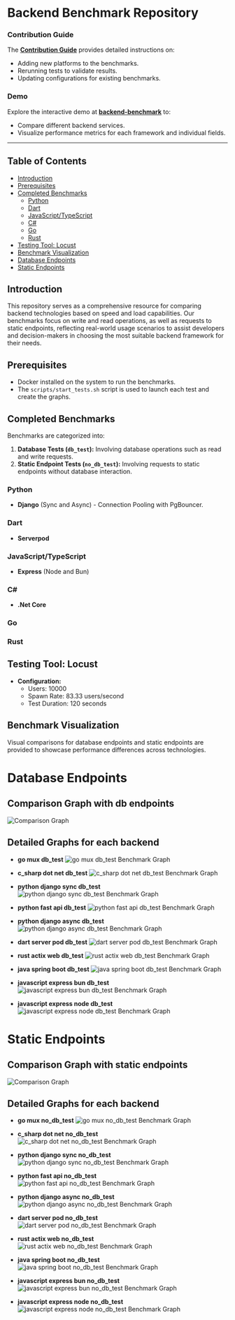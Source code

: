 # Backend Benchmark Repository

### Contribution Guide

The **[Contribution Guide](Contribution.md)** provides detailed instructions on:

- Adding new platforms to the benchmarks.
- Rerunning tests to validate results.
- Updating configurations for existing benchmarks.

### Demo

Explore the interactive demo at **[backend-benchmark](https://abdelaziz-mahdy.github.io/backend-benchmark/)** to:

- Compare different backend services.
- Visualize performance metrics for each framework and individual fields.

---

## Table of Contents

- [Introduction](#introduction)
- [Prerequisites](#prerequisites)
- [Completed Benchmarks](#completed-benchmarks)
  - [Python](#python)
  - [Dart](#dart)
  - [JavaScript/TypeScript](#javascripttypescript)
  - [C#](#c)
  - [Go](#go)
  - [Rust](#rust)
- [Testing Tool: Locust](#testing-tool-locust)
- [Benchmark Visualization](#benchmark-visualization)
- [Database Endpoints](#database-endpoints)
- [Static Endpoints](#static-endpoints)

## Introduction

This repository serves as a comprehensive resource for comparing backend technologies based on speed and load capabilities. Our benchmarks focus on write and read operations, as well as requests to static endpoints, reflecting real-world usage scenarios to assist developers and decision-makers in choosing the most suitable backend framework for their needs.

## Prerequisites

- Docker installed on the system to run the benchmarks.
- The `scripts/start_tests.sh` script is used to launch each test and create the graphs.

## Completed Benchmarks

Benchmarks are categorized into:

1. **Database Tests (`db_test`):** Involving database operations such as read and write requests.
2. **Static Endpoint Tests (`no_db_test`):** Involving requests to static endpoints without database interaction.

### Python

- **Django** (Sync and Async) - Connection Pooling with PgBouncer.

### Dart

- **Serverpod**

### JavaScript/TypeScript

- **Express** (Node and Bun)

### C#

- **.Net Core**

### Go

### Rust

## Testing Tool: Locust

- **Configuration:**
  - Users: 10000
  - Spawn Rate: 83.33 users/second
  - Test Duration: 120 seconds

## Benchmark Visualization

Visual comparisons for database endpoints and static endpoints are provided to showcase performance differences across technologies.

# Database Endpoints

## Comparison Graph with db endpoints

![Comparison Graph](comparison_graph_db_test.png?v=1734567553)

## Detailed Graphs for each backend

- **go mux db_test**
![go mux db_test Benchmark Graph](backends/go/mux/tests/results/db_test/graph.png?v=1734567553)

- **c_sharp dot net db_test**
![c_sharp dot net db_test Benchmark Graph](backends/c_sharp/dot-net/tests/results/db_test/graph.png?v=1734567553)

- **python django sync db_test**
![python django sync db_test Benchmark Graph](backends/python/django-sync/tests/results/db_test/graph.png?v=1734567553)

- **python fast api db_test**
![python fast api db_test Benchmark Graph](backends/python/fast-api/tests/results/db_test/graph.png?v=1734567553)

- **python django async db_test**
![python django async db_test Benchmark Graph](backends/python/django-async/tests/results/db_test/graph.png?v=1734567553)

- **dart server pod db_test**
![dart server pod db_test Benchmark Graph](backends/dart/server-pod/tests/results/db_test/graph.png?v=1734567553)

- **rust actix web db_test**
![rust actix web db_test Benchmark Graph](backends/rust/actix-web/tests/results/db_test/graph.png?v=1734567553)

- **java spring boot db_test**
![java spring boot db_test Benchmark Graph](backends/java/spring-boot/tests/results/db_test/graph.png?v=1734567553)

- **javascript express bun db_test**
![javascript express bun db_test Benchmark Graph](backends/javascript/express-bun/tests/results/db_test/graph.png?v=1734567553)

- **javascript express node db_test**
![javascript express node db_test Benchmark Graph](backends/javascript/express-node/tests/results/db_test/graph.png?v=1734567553)



# Static Endpoints

## Comparison Graph with static endpoints

![Comparison Graph](comparison_graph_no_db_test.png?v=1734567553)

## Detailed Graphs for each backend

- **go mux no_db_test**
![go mux no_db_test Benchmark Graph](backends/go/mux/tests/results/no_db_test/graph.png?v=1734567553)

- **c_sharp dot net no_db_test**
![c_sharp dot net no_db_test Benchmark Graph](backends/c_sharp/dot-net/tests/results/no_db_test/graph.png?v=1734567553)

- **python django sync no_db_test**
![python django sync no_db_test Benchmark Graph](backends/python/django-sync/tests/results/no_db_test/graph.png?v=1734567553)

- **python fast api no_db_test**
![python fast api no_db_test Benchmark Graph](backends/python/fast-api/tests/results/no_db_test/graph.png?v=1734567553)

- **python django async no_db_test**
![python django async no_db_test Benchmark Graph](backends/python/django-async/tests/results/no_db_test/graph.png?v=1734567553)

- **dart server pod no_db_test**
![dart server pod no_db_test Benchmark Graph](backends/dart/server-pod/tests/results/no_db_test/graph.png?v=1734567553)

- **rust actix web no_db_test**
![rust actix web no_db_test Benchmark Graph](backends/rust/actix-web/tests/results/no_db_test/graph.png?v=1734567553)

- **java spring boot no_db_test**
![java spring boot no_db_test Benchmark Graph](backends/java/spring-boot/tests/results/no_db_test/graph.png?v=1734567553)

- **javascript express bun no_db_test**
![javascript express bun no_db_test Benchmark Graph](backends/javascript/express-bun/tests/results/no_db_test/graph.png?v=1734567553)

- **javascript express node no_db_test**
![javascript express node no_db_test Benchmark Graph](backends/javascript/express-node/tests/results/no_db_test/graph.png?v=1734567553)


